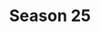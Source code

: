 ---
layout: seasons
slug: s25
title: Season 25
permalink: '/:categories/:title'
category: f12019
menu_title: Standings
menu_icon: /assets/site-img/f1-2019-w.png
menu_hide: false
---